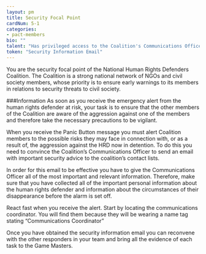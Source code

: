 ```yaml
---
layout: pm
title: Security Focal Point
cardNum: 5-1
categories:
- pact-members
bio: ""
talent: "Has privileged access to the Coalition's Communications Officer"
token: "Security Information Email"
---
```

You are the security focal point of the National Human Rights Defenders Coalition. The Coalition is a strong national network of NGOs and civil society members, whose priority is to ensure early warnings to its members in relations to security threats to civil society.

###Information
As soon as you receive the emergency alert from the human rights defender at risk, your task is to ensure that the other members of the Coalition are aware of the aggression against one of the members and therefore take the necessary precautions to be vigilant.

When you receive the Panic Button message you must alert Coalition members to the possible risks they may face in connection with, or as a result of, the aggression against the HRD now in detention. To do this you need to convince the Coalition’s Communications Officer to send an email with important security advice to the coalition’s contact lists.

In order for this email to be effective you have to give the Communications Officer all of the most important and relevant information. Therefore, make sure that you have collected all of the important personal information about the human rights defender and information about the circumstances of their disappearance before the alarm is set off.

React fast when you receive the alert. Start by locating the communications coordinator. You will find them because they will be wearing a name tag stating “Communications Coordinator”

Once you have obtained the security information email you can reconvene with the other responders in your team and bring all the evidence of each task to the Game Masters.
